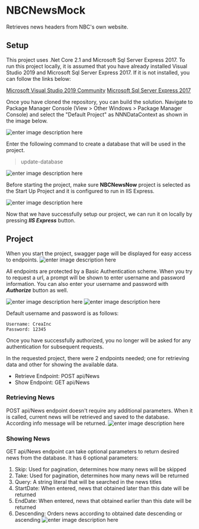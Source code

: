 # NBCNewsMock
Retrieves news headers from NBC's own website.

## Setup
This project uses .Net Core 2.1 and Microsoft Sql Server Express 2017. To run this project locally, it is assumed that you have already installed Visual Studio 2019 and Microsoft Sql Server Express 2017. If it is not installed, you can follow the links below:

[Microsoft Visual Studio 2019 Community](https://visualstudio.microsoft.com/tr/vs/community/?rr=https%3A%2F%2Fwww.google.com%2F)
[Microsoft Sql Server Express 2017](https://www.microsoft.com/tr-tr/sql-server/sql-server-editions-express)

Once you have cloned the repository, you can build the solution. 
Navigate to Package Manager Console (View > Other Windows > Package Manager Console) and select the "Default Project" as NNNDataContext as shown in the image below.

![enter image description here](https://i.ibb.co/X5RNH2x/Default-Project.png)

Enter the following command to create a database that will be used in the project.

> update-database

![enter image description here](https://i.ibb.co/cYHTfKz/Update-Database.png)

Before starting the project, make sure **NBCNewsNow** project is selected as the Start Up Project and it is configured to run in IIS Express.

![enter image description here](https://i.ibb.co/7g24MRK/Configuration.png)

Now that we have successfully setup our project, we can run it on locally by pressing ***IIS Express*** button.

## Project
When you start the project, swagger page will be displayed for easy access to endpoints.
![enter image description here](https://i.ibb.co/HqFQHfg/NNNSwagger.png)

All endpoints are protected by a Basic Authentication scheme. When you try to request a url, a prompt will be shown to enter username and password information. You can also enter your username and password with ***Authorize*** button as well.

![enter image description here](https://i.ibb.co/7YkRWyR/Authorization-1.png)
![enter image description here](https://i.ibb.co/LkMwSDD/Authorization-2.png)

Default username and password is as follows:

    Username: CreaInc
    Password: 12345

Once you have successfully authorized, you no longer will be asked for any authentication for subsequent requests. 

In the requested project, there were 2 endpoints needed; one for retrieving data and other for showing the available data.

 - Retrieve Endpoint: POST api/News
 - Show Endpoint: 		GET api/News

### Retrieving News
POST api/News endpoint doesn't require any additional parameters. When it is called, current news will be retrieved and saved to the database. According info message will be returned. 
![enter image description here](https://i.ibb.co/xs5Vsm0/Retrieve-Endpoint.png)

### Showing News
GET api/News endpoint can take optional parameters to return desired news from the database. It has 6 optional parameters:

 1. Skip: Used for pagination, determines how many news will be skipped
 2. Take: Used for pagination, determines how many news will be returned
 3. Query: A string literal that will be searched in the news titles
 4. StartDate: When entered, news that obtained later than this date will be returned
 5. EndDate: When entered, news that obtained earlier than this date will be returned
 6. Descending: Orders news according to obtained date descending or ascending
![enter image description here](https://i.ibb.co/xs5Vsm0/Retrieve-Endpoint.png)


